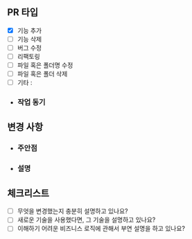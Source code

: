 ## PR 타입
- [x] 기능 추가
- [ ] 기능 삭제
- [ ] 버그 수정
- [ ] 리팩토링 <!--(no functional changes, no api changes)-->
- [ ] 파일 혹은 폴더명 수정
- [ ] 파일 혹은 폴더 삭제
- [ ] 기타 : 

* ### 작업 동기
<!--
  (Optional)
  작업을 왜 하게 되었는지 서술 (ex : 일관성을 위한 리팩토링)
-->

## 변경 사항
<!-- 
  변경 사항 및 관련 이슈에 대해 간단하게 작성
  어떻게보다 무엇을 왜 수정했는지 설명
  (ex : 로그인 시, 카카오 소셜 로그인 기능 추가)
-->

* ### 주안점
<!--
  (Optional)
  리뷰 시에 유심히 봐주었으면 하는 부분 설명
-->

* ### 설명
<!--
  (Optional)
  세부 설명이 필요한 경우 기재
-->


## 체크리스트
- [ ] 무엇을 변경했는지 충분히 설명하고 있나요?
- [ ] 새로운 기술을 사용했다면, 그 기술을 설명하고 있나요?
- [ ] 이해하기 어려운 비즈니스 로직에 관해서 부연 설명을 하고 있나요?

